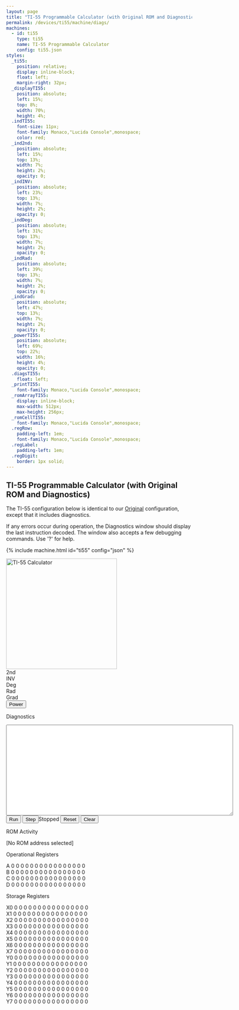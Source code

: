 ```yaml
---
layout: page
title: "TI-55 Programmable Calculator (with Original ROM and Diagnostics)"
permalink: /devices/ti55/machine/diags/
machines:
  - id: ti55
    type: ti55
    name: TI-55 Programmable Calculator
    config: ti55.json
styles:
  _ti55:
    position: relative;
    display: inline-block;
    float: left;
    margin-right: 32px;
  _displayTI55:
    position: absolute;
    left: 15%;
    top: 8%;
    width: 70%;
    height: 4%;
  .indTI55:
    font-size: 11px;
    font-family: Monaco,"Lucida Console",monospace;
    color: red;
  _ind2nd:
    position: absolute;
    left: 15%;
    top: 13%;
    width: 7%;
    height: 2%;
    opacity: 0;
  _indINV:
    position: absolute;
    left: 23%;
    top: 13%;
    width: 7%;
    height: 2%;
    opacity: 0;
  _indDeg:
    position: absolute;
    left: 31%;
    top: 13%;
    width: 7%;
    height: 2%;
    opacity: 0;
  _indRad:
    position: absolute;
    left: 39%;
    top: 13%;
    width: 7%;
    height: 2%;
    opacity: 0;
  _indGrad:
    position: absolute;
    left: 47%;
    top: 13%;
    width: 7%;
    height: 2%;
    opacity: 0;
  _powerTI55:
    position: absolute;
    left: 69%;
    top: 22%;
    width: 16%;
    height: 4%;
    opacity: 0;
  .diagsTI55:
    float: left;
  _printTI55:
    font-family: Monaco,"Lucida Console",monospace;
  _romArrayTI55:
    display: inline-block;
    max-width: 512px;
    max-height: 256px;
  _romCellTI55:
    font-family: Monaco,"Lucida Console",monospace;
  .regRow:
    padding-left: 1em;
    font-family: Monaco,"Lucida Console",monospace;
  .regLabel:
    padding-left: 1em;
  .regDigit:
    border: 1px solid;
---
```


TI-55 Programmable Calculator (with Original ROM and Diagnostics)
-----------------------------------------------------------------

The TI-55 configuration below is identical to our [Original](../) configuration, except that
it includes diagnostics.

If any errors occur during operation, the Diagnostics window should display the last instruction decoded.
The window also accepts a few debugging commands.  Use '?' for help.

{% include machine.html id="ti55" config="json" %}

<div id="ti55">
  <img id="imageTI55" src="/devices/ti55/images/TI-55.png" width="300" alt="TI-55 Calculator"/>
  <div id="displayTI55"></div>
  <div id="ind2nd" class="indTI55">2nd</div>
  <div id="indINV" class="indTI55">INV</div>
  <div id="indDeg" class="indTI55">Deg</div>
  <div id="indRad" class="indTI55">Rad</div>
  <div id="indGrad" class="indTI55">Grad</div>
  <button id="powerTI55">Power</button>
</div>
<div class="diagsTI55">
  <div>
    <p>Diagnostics</p>
    <textarea id="printTI55" cols="74" rows="16" spellcheck="false"></textarea>
  </div>
  <button id="runTI55">Run</button>
  <button id="stepTI55">Step</button><span id="speedTI55">Stopped</span>
  <button id="resetTI55">Reset</button>
  <button id="clearTI55">Clear</button>
  <p>ROM Activity</p>
  <div id="romArrayTI55"></div>
  <p id="romCellTI55">[No ROM address selected]</p>
  <p>Operational Registers</p>
  <div>
  	<div class="regRow">
  	  <span class="regLabel">A</span>
  	  <span class="regDigit" id="regA-15">0</span>
  	  <span class="regDigit" id="regA-14">0</span>
  	  <span class="regDigit" id="regA-13">0</span>
  	  <span class="regDigit" id="regA-12">0</span>
  	  <span class="regDigit" id="regA-11">0</span>
  	  <span class="regDigit" id="regA-10">0</span>
  	  <span class="regDigit" id="regA-09">0</span>
  	  <span class="regDigit" id="regA-08">0</span>
  	  <span class="regDigit" id="regA-07">0</span>
  	  <span class="regDigit" id="regA-06">0</span>
  	  <span class="regDigit" id="regA-05">0</span>
  	  <span class="regDigit" id="regA-04">0</span>
  	  <span class="regDigit" id="regA-03">0</span>
  	  <span class="regDigit" id="regA-02">0</span>
  	  <span class="regDigit" id="regA-01">0</span>
  	  <span class="regDigit" id="regA-00">0</span>
  	</div>
  	<div class="regRow">
  	  <span class="regLabel">B</span>
  	  <span class="regDigit" id="regB-15">0</span>
  	  <span class="regDigit" id="regB-14">0</span>
  	  <span class="regDigit" id="regB-13">0</span>
  	  <span class="regDigit" id="regB-12">0</span>
  	  <span class="regDigit" id="regB-11">0</span>
  	  <span class="regDigit" id="regB-10">0</span>
  	  <span class="regDigit" id="regB-09">0</span>
  	  <span class="regDigit" id="regB-08">0</span>
  	  <span class="regDigit" id="regB-07">0</span>
  	  <span class="regDigit" id="regB-06">0</span>
  	  <span class="regDigit" id="regB-05">0</span>
  	  <span class="regDigit" id="regB-04">0</span>
  	  <span class="regDigit" id="regB-03">0</span>
  	  <span class="regDigit" id="regB-02">0</span>
  	  <span class="regDigit" id="regB-01">0</span>
  	  <span class="regDigit" id="regB-00">0</span>
  	</div>
  	<div class="regRow">
  	  <span class="regLabel">C</span>
  	  <span class="regDigit" id="regC-15">0</span>
  	  <span class="regDigit" id="regC-14">0</span>
  	  <span class="regDigit" id="regC-13">0</span>
  	  <span class="regDigit" id="regC-12">0</span>
  	  <span class="regDigit" id="regC-11">0</span>
  	  <span class="regDigit" id="regC-10">0</span>
  	  <span class="regDigit" id="regC-09">0</span>
  	  <span class="regDigit" id="regC-08">0</span>
  	  <span class="regDigit" id="regC-07">0</span>
  	  <span class="regDigit" id="regC-06">0</span>
  	  <span class="regDigit" id="regC-05">0</span>
  	  <span class="regDigit" id="regC-04">0</span>
  	  <span class="regDigit" id="regC-03">0</span>
  	  <span class="regDigit" id="regC-02">0</span>
  	  <span class="regDigit" id="regC-01">0</span>
  	  <span class="regDigit" id="regC-00">0</span>
  	</div>
  	<div class="regRow">
  	  <span class="regLabel">D</span>
  	  <span class="regDigit" id="regD-15">0</span>
  	  <span class="regDigit" id="regD-14">0</span>
  	  <span class="regDigit" id="regD-13">0</span>
  	  <span class="regDigit" id="regD-12">0</span>
  	  <span class="regDigit" id="regD-11">0</span>
  	  <span class="regDigit" id="regD-10">0</span>
  	  <span class="regDigit" id="regD-09">0</span>
  	  <span class="regDigit" id="regD-08">0</span>
  	  <span class="regDigit" id="regD-07">0</span>
  	  <span class="regDigit" id="regD-06">0</span>
  	  <span class="regDigit" id="regD-05">0</span>
  	  <span class="regDigit" id="regD-04">0</span>
  	  <span class="regDigit" id="regD-03">0</span>
  	  <span class="regDigit" id="regD-02">0</span>
  	  <span class="regDigit" id="regD-01">0</span>
  	  <span class="regDigit" id="regD-00">0</span>
  	</div>
  </div>
  <p>Storage Registers</p>
  <div>
  	<div class="regRow">
  	  <span class="regLabel">X0</span>
  	  <span class="regDigit" id="regX0-15">0</span>
  	  <span class="regDigit" id="regX0-14">0</span>
  	  <span class="regDigit" id="regX0-13">0</span>
  	  <span class="regDigit" id="regX0-12">0</span>
  	  <span class="regDigit" id="regX0-11">0</span>
  	  <span class="regDigit" id="regX0-10">0</span>
  	  <span class="regDigit" id="regX0-09">0</span>
  	  <span class="regDigit" id="regX0-08">0</span>
  	  <span class="regDigit" id="regX0-07">0</span>
  	  <span class="regDigit" id="regX0-06">0</span>
  	  <span class="regDigit" id="regX0-05">0</span>
  	  <span class="regDigit" id="regX0-04">0</span>
  	  <span class="regDigit" id="regX0-03">0</span>
  	  <span class="regDigit" id="regX0-02">0</span>
  	  <span class="regDigit" id="regX0-01">0</span>
  	  <span class="regDigit" id="regX0-00">0</span>
  	</div>
  	<div class="regRow">
  	  <span class="regLabel">X1</span>
  	  <span class="regDigit" id="regX1-15">0</span>
  	  <span class="regDigit" id="regX1-14">0</span>
  	  <span class="regDigit" id="regX1-13">0</span>
  	  <span class="regDigit" id="regX1-12">0</span>
  	  <span class="regDigit" id="regX1-11">0</span>
  	  <span class="regDigit" id="regX1-10">0</span>
  	  <span class="regDigit" id="regX1-09">0</span>
  	  <span class="regDigit" id="regX1-08">0</span>
  	  <span class="regDigit" id="regX1-07">0</span>
  	  <span class="regDigit" id="regX1-06">0</span>
  	  <span class="regDigit" id="regX1-05">0</span>
  	  <span class="regDigit" id="regX1-04">0</span>
  	  <span class="regDigit" id="regX1-03">0</span>
  	  <span class="regDigit" id="regX1-02">0</span>
  	  <span class="regDigit" id="regX1-01">0</span>
  	  <span class="regDigit" id="regX1-00">0</span>
  	</div>
  	<div class="regRow">
  	  <span class="regLabel">X2</span>
  	  <span class="regDigit" id="regX2-15">0</span>
  	  <span class="regDigit" id="regX2-14">0</span>
  	  <span class="regDigit" id="regX2-13">0</span>
  	  <span class="regDigit" id="regX2-12">0</span>
  	  <span class="regDigit" id="regX2-11">0</span>
  	  <span class="regDigit" id="regX2-10">0</span>
  	  <span class="regDigit" id="regX2-09">0</span>
  	  <span class="regDigit" id="regX2-08">0</span>
  	  <span class="regDigit" id="regX2-07">0</span>
  	  <span class="regDigit" id="regX2-06">0</span>
  	  <span class="regDigit" id="regX2-05">0</span>
  	  <span class="regDigit" id="regX2-04">0</span>
  	  <span class="regDigit" id="regX2-03">0</span>
  	  <span class="regDigit" id="regX2-02">0</span>
  	  <span class="regDigit" id="regX2-01">0</span>
  	  <span class="regDigit" id="regX2-00">0</span>
  	</div>
  	<div class="regRow">
  	  <span class="regLabel">X3</span>
  	  <span class="regDigit" id="regX3-15">0</span>
  	  <span class="regDigit" id="regX3-14">0</span>
  	  <span class="regDigit" id="regX3-13">0</span>
  	  <span class="regDigit" id="regX3-12">0</span>
  	  <span class="regDigit" id="regX3-11">0</span>
  	  <span class="regDigit" id="regX3-10">0</span>
  	  <span class="regDigit" id="regX3-09">0</span>
  	  <span class="regDigit" id="regX3-08">0</span>
  	  <span class="regDigit" id="regX3-07">0</span>
  	  <span class="regDigit" id="regX3-06">0</span>
  	  <span class="regDigit" id="regX3-05">0</span>
  	  <span class="regDigit" id="regX3-04">0</span>
  	  <span class="regDigit" id="regX3-03">0</span>
  	  <span class="regDigit" id="regX3-02">0</span>
  	  <span class="regDigit" id="regX3-01">0</span>
  	  <span class="regDigit" id="regX3-00">0</span>
  	</div>
  	<div class="regRow">
  	  <span class="regLabel">X4</span>
  	  <span class="regDigit" id="regX4-15">0</span>
  	  <span class="regDigit" id="regX4-14">0</span>
  	  <span class="regDigit" id="regX4-13">0</span>
  	  <span class="regDigit" id="regX4-12">0</span>
  	  <span class="regDigit" id="regX4-11">0</span>
  	  <span class="regDigit" id="regX4-10">0</span>
  	  <span class="regDigit" id="regX4-09">0</span>
  	  <span class="regDigit" id="regX4-08">0</span>
  	  <span class="regDigit" id="regX4-07">0</span>
  	  <span class="regDigit" id="regX4-06">0</span>
  	  <span class="regDigit" id="regX4-05">0</span>
  	  <span class="regDigit" id="regX4-04">0</span>
  	  <span class="regDigit" id="regX4-03">0</span>
  	  <span class="regDigit" id="regX4-02">0</span>
  	  <span class="regDigit" id="regX4-01">0</span>
  	  <span class="regDigit" id="regX4-00">0</span>
  	</div>
  	<div class="regRow">
  	  <span class="regLabel">X5</span>
  	  <span class="regDigit" id="regX5-15">0</span>
  	  <span class="regDigit" id="regX5-14">0</span>
  	  <span class="regDigit" id="regX5-13">0</span>
  	  <span class="regDigit" id="regX5-12">0</span>
  	  <span class="regDigit" id="regX5-11">0</span>
  	  <span class="regDigit" id="regX5-10">0</span>
  	  <span class="regDigit" id="regX5-09">0</span>
  	  <span class="regDigit" id="regX5-08">0</span>
  	  <span class="regDigit" id="regX5-07">0</span>
  	  <span class="regDigit" id="regX5-06">0</span>
  	  <span class="regDigit" id="regX5-05">0</span>
  	  <span class="regDigit" id="regX5-04">0</span>
  	  <span class="regDigit" id="regX5-03">0</span>
  	  <span class="regDigit" id="regX5-02">0</span>
  	  <span class="regDigit" id="regX5-01">0</span>
  	  <span class="regDigit" id="regX5-00">0</span>
  	</div>
  	<div class="regRow">
  	  <span class="regLabel">X6</span>
  	  <span class="regDigit" id="regX6-15">0</span>
  	  <span class="regDigit" id="regX6-14">0</span>
  	  <span class="regDigit" id="regX6-13">0</span>
  	  <span class="regDigit" id="regX6-12">0</span>
  	  <span class="regDigit" id="regX6-11">0</span>
  	  <span class="regDigit" id="regX6-10">0</span>
  	  <span class="regDigit" id="regX6-09">0</span>
  	  <span class="regDigit" id="regX6-08">0</span>
  	  <span class="regDigit" id="regX6-07">0</span>
  	  <span class="regDigit" id="regX6-06">0</span>
  	  <span class="regDigit" id="regX6-05">0</span>
  	  <span class="regDigit" id="regX6-04">0</span>
  	  <span class="regDigit" id="regX6-03">0</span>
  	  <span class="regDigit" id="regX6-02">0</span>
  	  <span class="regDigit" id="regX6-01">0</span>
  	  <span class="regDigit" id="regX6-00">0</span>
  	</div>
  	<div class="regRow">
  	  <span class="regLabel">X7</span>
  	  <span class="regDigit" id="regX7-15">0</span>
  	  <span class="regDigit" id="regX7-14">0</span>
  	  <span class="regDigit" id="regX7-13">0</span>
  	  <span class="regDigit" id="regX7-12">0</span>
  	  <span class="regDigit" id="regX7-11">0</span>
  	  <span class="regDigit" id="regX7-10">0</span>
  	  <span class="regDigit" id="regX7-09">0</span>
  	  <span class="regDigit" id="regX7-08">0</span>
  	  <span class="regDigit" id="regX7-07">0</span>
  	  <span class="regDigit" id="regX7-06">0</span>
  	  <span class="regDigit" id="regX7-05">0</span>
  	  <span class="regDigit" id="regX7-04">0</span>
  	  <span class="regDigit" id="regX7-03">0</span>
  	  <span class="regDigit" id="regX7-02">0</span>
  	  <span class="regDigit" id="regX7-01">0</span>
  	  <span class="regDigit" id="regX7-00">0</span>
  	</div>
  	<div class="regRow">
  	  <span class="regLabel">Y0</span>
  	  <span class="regDigit" id="regY0-15">0</span>
  	  <span class="regDigit" id="regY0-14">0</span>
  	  <span class="regDigit" id="regY0-13">0</span>
  	  <span class="regDigit" id="regY0-12">0</span>
  	  <span class="regDigit" id="regY0-11">0</span>
  	  <span class="regDigit" id="regY0-10">0</span>
  	  <span class="regDigit" id="regY0-09">0</span>
  	  <span class="regDigit" id="regY0-08">0</span>
  	  <span class="regDigit" id="regY0-07">0</span>
  	  <span class="regDigit" id="regY0-06">0</span>
  	  <span class="regDigit" id="regY0-05">0</span>
  	  <span class="regDigit" id="regY0-04">0</span>
  	  <span class="regDigit" id="regY0-03">0</span>
  	  <span class="regDigit" id="regY0-02">0</span>
  	  <span class="regDigit" id="regY0-01">0</span>
  	  <span class="regDigit" id="regY0-00">0</span>
  	</div>
  	<div class="regRow">
  	  <span class="regLabel">Y1</span>
  	  <span class="regDigit" id="regY1-15">0</span>
  	  <span class="regDigit" id="regY1-14">0</span>
  	  <span class="regDigit" id="regY1-13">0</span>
  	  <span class="regDigit" id="regY1-12">0</span>
  	  <span class="regDigit" id="regY1-11">0</span>
  	  <span class="regDigit" id="regY1-10">0</span>
  	  <span class="regDigit" id="regY1-09">0</span>
  	  <span class="regDigit" id="regY1-08">0</span>
  	  <span class="regDigit" id="regY1-07">0</span>
  	  <span class="regDigit" id="regY1-06">0</span>
  	  <span class="regDigit" id="regY1-05">0</span>
  	  <span class="regDigit" id="regY1-04">0</span>
  	  <span class="regDigit" id="regY1-03">0</span>
  	  <span class="regDigit" id="regY1-02">0</span>
  	  <span class="regDigit" id="regY1-01">0</span>
  	  <span class="regDigit" id="regY1-00">0</span>
  	</div>
  	<div class="regRow">
  	  <span class="regLabel">Y2</span>
  	  <span class="regDigit" id="regY2-15">0</span>
  	  <span class="regDigit" id="regY2-14">0</span>
  	  <span class="regDigit" id="regY2-13">0</span>
  	  <span class="regDigit" id="regY2-12">0</span>
  	  <span class="regDigit" id="regY2-11">0</span>
  	  <span class="regDigit" id="regY2-10">0</span>
  	  <span class="regDigit" id="regY2-09">0</span>
  	  <span class="regDigit" id="regY2-08">0</span>
  	  <span class="regDigit" id="regY2-07">0</span>
  	  <span class="regDigit" id="regY2-06">0</span>
  	  <span class="regDigit" id="regY2-05">0</span>
  	  <span class="regDigit" id="regY2-04">0</span>
  	  <span class="regDigit" id="regY2-03">0</span>
  	  <span class="regDigit" id="regY2-02">0</span>
  	  <span class="regDigit" id="regY2-01">0</span>
  	  <span class="regDigit" id="regY2-00">0</span>
  	</div>
  	<div class="regRow">
  	  <span class="regLabel">Y3</span>
  	  <span class="regDigit" id="regY3-15">0</span>
  	  <span class="regDigit" id="regY3-14">0</span>
  	  <span class="regDigit" id="regY3-13">0</span>
  	  <span class="regDigit" id="regY3-12">0</span>
  	  <span class="regDigit" id="regY3-11">0</span>
  	  <span class="regDigit" id="regY3-10">0</span>
  	  <span class="regDigit" id="regY3-09">0</span>
  	  <span class="regDigit" id="regY3-08">0</span>
  	  <span class="regDigit" id="regY3-07">0</span>
  	  <span class="regDigit" id="regY3-06">0</span>
  	  <span class="regDigit" id="regY3-05">0</span>
  	  <span class="regDigit" id="regY3-04">0</span>
  	  <span class="regDigit" id="regY3-03">0</span>
  	  <span class="regDigit" id="regY3-02">0</span>
  	  <span class="regDigit" id="regY3-01">0</span>
  	  <span class="regDigit" id="regY3-00">0</span>
  	</div>
  	<div class="regRow">
  	  <span class="regLabel">Y4</span>
  	  <span class="regDigit" id="regY4-15">0</span>
  	  <span class="regDigit" id="regY4-14">0</span>
  	  <span class="regDigit" id="regY4-13">0</span>
  	  <span class="regDigit" id="regY4-12">0</span>
  	  <span class="regDigit" id="regY4-11">0</span>
  	  <span class="regDigit" id="regY4-10">0</span>
  	  <span class="regDigit" id="regY4-09">0</span>
  	  <span class="regDigit" id="regY4-08">0</span>
  	  <span class="regDigit" id="regY4-07">0</span>
  	  <span class="regDigit" id="regY4-06">0</span>
  	  <span class="regDigit" id="regY4-05">0</span>
  	  <span class="regDigit" id="regY4-04">0</span>
  	  <span class="regDigit" id="regY4-03">0</span>
  	  <span class="regDigit" id="regY4-02">0</span>
  	  <span class="regDigit" id="regY4-01">0</span>
  	  <span class="regDigit" id="regY4-00">0</span>
  	</div>
  	<div class="regRow">
  	  <span class="regLabel">Y5</span>
  	  <span class="regDigit" id="regY5-15">0</span>
  	  <span class="regDigit" id="regY5-14">0</span>
  	  <span class="regDigit" id="regY5-13">0</span>
  	  <span class="regDigit" id="regY5-12">0</span>
  	  <span class="regDigit" id="regY5-11">0</span>
  	  <span class="regDigit" id="regY5-10">0</span>
  	  <span class="regDigit" id="regY5-09">0</span>
  	  <span class="regDigit" id="regY5-08">0</span>
  	  <span class="regDigit" id="regY5-07">0</span>
  	  <span class="regDigit" id="regY5-06">0</span>
  	  <span class="regDigit" id="regY5-05">0</span>
  	  <span class="regDigit" id="regY5-04">0</span>
  	  <span class="regDigit" id="regY5-03">0</span>
  	  <span class="regDigit" id="regY5-02">0</span>
  	  <span class="regDigit" id="regY5-01">0</span>
  	  <span class="regDigit" id="regY5-00">0</span>
  	</div>
  	<div class="regRow">
  	  <span class="regLabel">Y6</span>
  	  <span class="regDigit" id="regY6-15">0</span>
  	  <span class="regDigit" id="regY6-14">0</span>
  	  <span class="regDigit" id="regY6-13">0</span>
  	  <span class="regDigit" id="regY6-12">0</span>
  	  <span class="regDigit" id="regY6-11">0</span>
  	  <span class="regDigit" id="regY6-10">0</span>
  	  <span class="regDigit" id="regY6-09">0</span>
  	  <span class="regDigit" id="regY6-08">0</span>
  	  <span class="regDigit" id="regY6-07">0</span>
  	  <span class="regDigit" id="regY6-06">0</span>
  	  <span class="regDigit" id="regY6-05">0</span>
  	  <span class="regDigit" id="regY6-04">0</span>
  	  <span class="regDigit" id="regY6-03">0</span>
  	  <span class="regDigit" id="regY6-02">0</span>
  	  <span class="regDigit" id="regY6-01">0</span>
  	  <span class="regDigit" id="regY6-00">0</span>
  	</div>
  	<div class="regRow">
  	  <span class="regLabel">Y7</span>
  	  <span class="regDigit" id="regY7-15">0</span>
  	  <span class="regDigit" id="regY7-14">0</span>
  	  <span class="regDigit" id="regY7-13">0</span>
  	  <span class="regDigit" id="regY7-12">0</span>
  	  <span class="regDigit" id="regY7-11">0</span>
  	  <span class="regDigit" id="regY7-10">0</span>
  	  <span class="regDigit" id="regY7-09">0</span>
  	  <span class="regDigit" id="regY7-08">0</span>
  	  <span class="regDigit" id="regY7-07">0</span>
  	  <span class="regDigit" id="regY7-06">0</span>
  	  <span class="regDigit" id="regY7-05">0</span>
  	  <span class="regDigit" id="regY7-04">0</span>
  	  <span class="regDigit" id="regY7-03">0</span>
  	  <span class="regDigit" id="regY7-02">0</span>
  	  <span class="regDigit" id="regY7-01">0</span>
  	  <span class="regDigit" id="regY7-00">0</span>
  	</div>
  </div>
</div>
